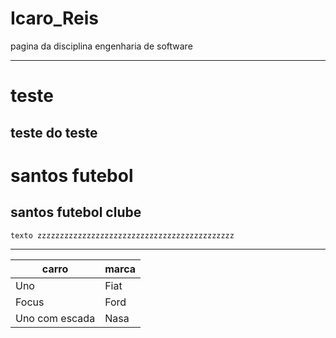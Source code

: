 # Icaro_Reis
pagina da disciplina engenharia de software

---

# teste

## teste do teste


# santos futebol

## santos futebol clube

```
texto zzzzzzzzzzzzzzzzzzzzzzzzzzzzzzzzzzzzzzzzzzzz
```

---

| carro | marca |
|---------|------|
| Uno | Fiat |
| Focus | Ford |
| Uno com escada | Nasa |
